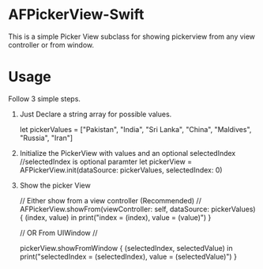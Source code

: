 # AFPickerView-Swift
This is a simple Picker View subclass for showing pickerview from any view controller or from window.

# Usage

Follow 3 simple steps.

1. Just Declare a string array for possible values.

    let pickerValues = ["Pakistan", "India", "Sri Lanka", "China", "Maldives", "Russia", "Iran"]

2. Initialize the PickerView with values and an optional selectedIndex
                                                                  //selectedIndex is optional paramter
    let pickerView = AFPickerView.init(dataSource: pickerValues, selectedIndex: 0)

3. Show the picker View 

    // Either show from a view controller (Recommended)  // 
     AFPickerView.showFrom(viewController: self, dataSource: pickerValues) { (index, value) in
      print("index = \(index), value = \(value)")
    }
    
    // OR From UIWindow  //
    
    pickerView.showFromWindow { (selectedIndex, selectedValue) in
      print("selectedIndex = \(selectedIndex), value = \(selectedValue)")
    }

